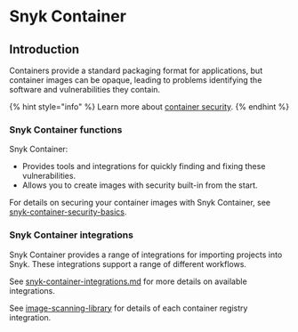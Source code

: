 # Snyk Container

## Introduction

Containers provide a standard packaging format for applications, but container images can be opaque, leading to problems identifying the software and vulnerabilities they contain.

{% hint style="info" %}
Learn more about [container security](https://snyk.io/learn/container-security/).
{% endhint %}

### Snyk Container functions

Snyk Container:

* Provides tools and integrations for quickly finding and fixing these vulnerabilities.
* Allows you to create images with security built-in from the start.

For details on securing your container images with Snyk Container, see [snyk-container-security-basics](snyk-container-security-basics/ "mention").

### Snyk Container integrations

Snyk Container provides a range of integrations for importing projects into Snyk. These integrations support a range of different workflows.

See [snyk-container-integrations.md](snyk-container-security-basics/snyk-container-integrations.md "mention") for more details on available integrations.

See [image-scanning-library](image-scanning-library/ "mention") for details of each container registry integration.
